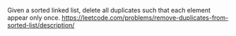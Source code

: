 Given a sorted linked list, delete all duplicates such that each element appear only once. https://leetcode.com/problems/remove-duplicates-from-sorted-list/description/
